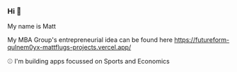 ### Hi 👋

My name is Matt

My MBA Group's entrepreneurial idea can be found here https://futureform-qulnem0yx-mattflugs-projects.vercel.app/

⚾ I'm building apps focussed on Sports and Economics 
